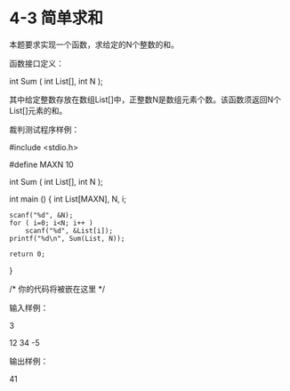 # 4-3 简单求和

本题要求实现一个函数，求给定的N个整数的和。

函数接口定义：

int Sum ( int List[], int N );

其中给定整数存放在数组List[]中，正整数N是数组元素个数。该函数须返回N个List[]元素的和。

裁判测试程序样例：

#include <stdio.h>

#define MAXN 10

int Sum ( int List[], int N );

int main ()
{
    int List[MAXN], N, i;

    scanf("%d", &N);
    for ( i=0; i<N; i++ )
        scanf("%d", &List[i]);
    printf("%d\n", Sum(List, N));

    return 0;
}

/* 你的代码将被嵌在这里 */

输入样例：

3

12 34 -5

输出样例：

41
